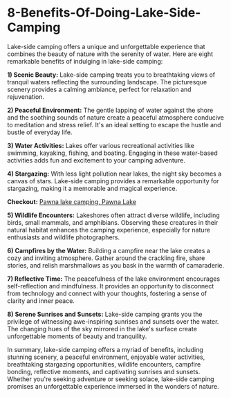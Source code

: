 # 8-Benefits-Of-Doing-Lake-Side-Camping

Lake-side camping offers a unique and unforgettable experience that combines the beauty of nature with the serenity of water. Here are eight remarkable benefits of indulging in lake-side camping:

**1) Scenic Beauty:** Lake-side camping treats you to breathtaking views of tranquil waters reflecting the surrounding landscape. The picturesque scenery provides a calming ambiance, perfect for relaxation and rejuvenation.

**2) Peaceful Environment:** The gentle lapping of water against the shore and the soothing sounds of nature create a peaceful atmosphere conducive to meditation and stress relief. It's an ideal setting to escape the hustle and bustle of everyday life.

**3) Water Activities:** Lakes offer various recreational activities like swimming, kayaking, fishing, and boating. Engaging in these water-based activities adds fun and excitement to your camping adventure.

**4) Stargazing:** With less light pollution near lakes, the night sky becomes a canvas of stars. Lake-side camping provides a remarkable opportunity for stargazing, making it a memorable and magical experience.

**Checkout:** <a href="https://www.pawnalakecamping.net/">Pawna lake camping, Pawna Lake</a>

**5) Wildlife Encounters:** Lakeshores often attract diverse wildlife, including birds, small mammals, and amphibians. Observing these creatures in their natural habitat enhances the camping experience, especially for nature enthusiasts and wildlife photographers.

**6) Campfires by the Water:** Building a campfire near the lake creates a cozy and inviting atmosphere. Gather around the crackling fire, share stories, and relish marshmallows as you bask in the warmth of camaraderie.

**7) Reflective Time:** The peacefulness of the lake environment encourages self-reflection and mindfulness. It provides an opportunity to disconnect from technology and connect with your thoughts, fostering a sense of clarity and inner peace.

**8) Serene Sunrises and Sunsets:** Lake-side camping grants you the privilege of witnessing awe-inspiring sunrises and sunsets over the water. The changing hues of the sky mirrored in the lake's surface create unforgettable moments of beauty and tranquility.

In summary, lake-side camping offers a myriad of benefits, including stunning scenery, a peaceful environment, enjoyable water activities, breathtaking stargazing opportunities, wildlife encounters, campfire bonding, reflective moments, and captivating sunrises and sunsets. Whether you're seeking adventure or seeking solace, lake-side camping promises an unforgettable experience immersed in the wonders of nature.
